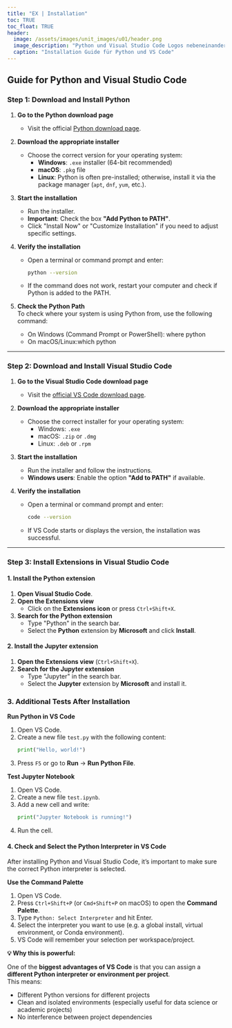 ```yaml
---
title: "EX | Installation"
toc: TRUE
toc_float: TRUE
header:
  image: /assets/images/unit_images/u01/header.png
  image_description: "Python und Visual Studio Code Logos nebeneinander"
  caption: "Installation Guide für Python und VS Code"
---
```


<!--more-->

## Guide for Python and Visual Studio Code

### **Step 1: Download and Install Python**

1. **Go to the Python download page**  
   - Visit the official [Python download page](https://www.python.org/downloads/).

2. **Download the appropriate installer**  
   - Choose the correct version for your operating system:
     - **Windows**: `.exe` installer (64-bit recommended)  
     - **macOS**: `.pkg` file  
     - **Linux**: Python is often pre-installed; otherwise, install it via the package manager (`apt`, `dnf`, `yum`, etc.).

3. **Start the installation**  
   - Run the installer.
   - **Important**: Check the box **"Add Python to PATH"**.
   - Click "Install Now" or "Customize Installation" if you need to adjust specific settings.

4. **Verify the installation**  
   - Open a terminal or command prompt and enter:
     ```sh
     python --version
     ```
   - If the command does not work, restart your computer and check if Python is added to the PATH.
   
5. **Check the Python Path**  
To check where your system is using Python from, use the following command:

   - On Windows (Command Prompt or PowerShell): where python
   - On macOS/Linux:which python
   
---

### **Step 2: Download and Install Visual Studio Code**

1. **Go to the Visual Studio Code download page**  
   - Visit the [official VS Code download page](https://code.visualstudio.com/Download).

2. **Download the appropriate installer**  
   - Choose the correct installer for your operating system:
     - Windows: `.exe`
     - macOS: `.zip` or `.dmg`
     - Linux: `.deb` or `.rpm`

3. **Start the installation**  
   - Run the installer and follow the instructions.
   - **Windows users**: Enable the option **"Add to PATH"** if available.

4. **Verify the installation**  
   - Open a terminal or command prompt and enter:
     ```sh
     code --version
     ```
   - If VS Code starts or displays the version, the installation was successful.

---

### **Step 3: Install Extensions in Visual Studio Code**

#### **1. Install the Python extension**

1. **Open Visual Studio Code**.
2. **Open the Extensions view**  
   - Click on the **Extensions icon** or press `Ctrl+Shift+X`.
3. **Search for the Python extension**  
   - Type "Python" in the search bar.
   - Select the **Python** extension by **Microsoft** and click **Install**.

#### **2. Install the Jupyter extension**

1. **Open the Extensions view** (`Ctrl+Shift+X`).
2. **Search for the Jupyter extension**  
   - Type "Jupyter" in the search bar.
   - Select the **Jupyter** extension by **Microsoft** and install it.

### **3. Additional Tests After Installation**
**Run Python in VS Code**

1. Open VS Code.
2. Create a new file `test.py` with the following content:
   ```python
   print("Hello, world!")
   ```
3. Press `F5` or go to **Run** → **Run Python File**.

**Test Jupyter Notebook**

1. Open VS Code.
2. Create a new file `test.ipynb`.
3. Add a new cell and write:
   ```python
   print("Jupyter Notebook is running!")
   ```
4. Run the cell.


#### **4. Check and Select the Python Interpreter in VS Code**

After installing Python and Visual Studio Code, it’s important to make sure the correct Python interpreter is selected.

**Use the Command Palette**

1. Open VS Code.
2. Press `Ctrl+Shift+P` (or `Cmd+Shift+P` on macOS) to open the **Command Palette**.
3. Type `Python: Select Interpreter` and hit Enter.
4. Select the interpreter you want to use (e.g. a global install, virtual environment, or Conda environment).
5. VS Code will remember your selection per workspace/project.


**💡 Why this is powerful:**

One of the **biggest advantages of VS Code** is that you can assign a **different Python interpreter or environment per project**.  
This means:
- Different Python versions for different projects
- Clean and isolated environments (especially useful for data science or academic projects)
- No interference between project dependencies


